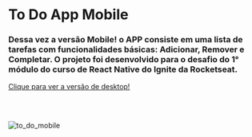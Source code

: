 # To Do App Mobile

### Dessa vez a versão Mobile! o APP consiste em uma lista de tarefas com funcionalidades básicas: Adicionar, Remover e Completar. O projeto foi desenvolvido para o desafio do 1° módulo do curso de React Native do Ignite da Rocketseat.

<a href="https://github.com/MatheusAndrade23/To_Do_APP-Ignite">Clique para ver a versão de desktop!</a>
 
##

<br/>

![to_do_mobile](https://user-images.githubusercontent.com/84635540/208559304-6744e2b2-87cc-40ba-8aad-5fd9ea03de07.gif)
